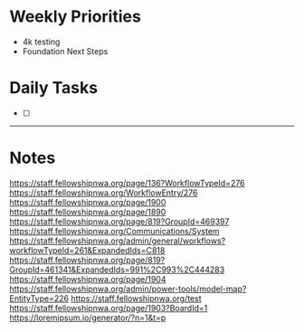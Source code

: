 # Weekly Priorities
- 4k testing
- Foundation Next Steps
# Daily Tasks
- [ ] 
---
# Notes


https://staff.fellowshipnwa.org/page/136?WorkflowTypeId=276
https://staff.fellowshipnwa.org/WorkflowEntry/276
https://staff.fellowshipnwa.org/page/1900
https://staff.fellowshipnwa.org/page/1890
https://staff.fellowshipnwa.org/page/819?GroupId=469397
https://staff.fellowshipnwa.org/Communications/System
https://staff.fellowshipnwa.org/admin/general/workflows?workflowTypeId=261&ExpandedIds=C818
https://staff.fellowshipnwa.org/page/819?GroupId=461341&ExpandedIds=991%2C993%2C444283
https://staff.fellowshipnwa.org/page/1904
https://staff.fellowshipnwa.org/admin/power-tools/model-map?EntityType=226
https://staff.fellowshipnwa.org/test
https://staff.fellowshipnwa.org/page/1903?BoardId=1
https://loremipsum.io/generator/?n=1&t=p